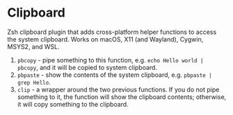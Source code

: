 # Clipboard

Zsh clipboard plugin that adds cross-platform helper functions to access the system clipboard. Works on macOS, X11 (and Wayland), Cygwin, MSYS2, and WSL.


1. `pbcopy` - pipe something to this function, e.g. `echo Hello world | pbcopy`, and it will be copied to system clipboard. 
2. `pbpaste` - show the contents of the system clipboard, e.g. `pbpaste | grep Hello`. 
3. `clip` - a wrapper around the two previous functions. If you do not pipe something to it, the function will show the clipboard contents; otherwise, it will copy something to the clipboard.
